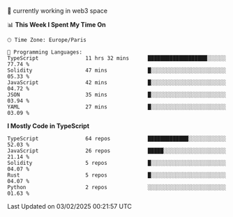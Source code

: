 🔭 currently working in web3 space

<!--START_SECTION:waka-->
📊 **This Week I Spent My Time On** 

```text
🕑︎ Time Zone: Europe/Paris

💬 Programming Languages: 
TypeScript               11 hrs 32 mins      ███████████████████░░░░░░   77.74 % 
Solidity                 47 mins             █░░░░░░░░░░░░░░░░░░░░░░░░   05.33 % 
JavaScript               42 mins             █░░░░░░░░░░░░░░░░░░░░░░░░   04.72 % 
JSON                     35 mins             █░░░░░░░░░░░░░░░░░░░░░░░░   03.94 % 
YAML                     27 mins             █░░░░░░░░░░░░░░░░░░░░░░░░   03.09 % 
```

**I Mostly Code in TypeScript** 

```text
TypeScript               64 repos            █████████████░░░░░░░░░░░░   52.03 % 
JavaScript               26 repos            █████░░░░░░░░░░░░░░░░░░░░   21.14 % 
Solidity                 5 repos             █░░░░░░░░░░░░░░░░░░░░░░░░   04.07 % 
Rust                     5 repos             █░░░░░░░░░░░░░░░░░░░░░░░░   04.07 % 
Python                   2 repos             ░░░░░░░░░░░░░░░░░░░░░░░░░   01.63 % 
```




 Last Updated on 03/02/2025 00:21:57 UTC
<!--END_SECTION:waka-->

